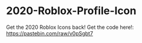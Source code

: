 # 2020-Roblox-Profile-Icon
Get the 2020 Roblox Icons back!
Get the code here!: https://pastebin.com/raw/v0pSgbt7
